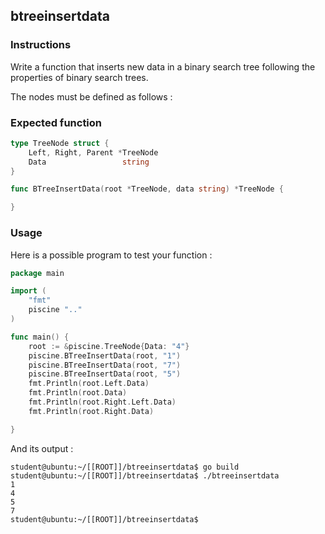 ## btreeinsertdata

### Instructions

Write a function that inserts new data in a binary search tree following the properties of binary search trees.

The nodes must be defined as follows :

### Expected function

```go
type TreeNode struct {
    Left, Right, Parent *TreeNode
    Data                 string
}

func BTreeInsertData(root *TreeNode, data string) *TreeNode {

}
```

### Usage

Here is a possible program to test your function :

```go
package main

import (
	"fmt"
	piscine ".."
)

func main() {
	root := &piscine.TreeNode{Data: "4"}
	piscine.BTreeInsertData(root, "1")
	piscine.BTreeInsertData(root, "7")
	piscine.BTreeInsertData(root, "5")
	fmt.Println(root.Left.Data)
	fmt.Println(root.Data)
	fmt.Println(root.Right.Left.Data)
	fmt.Println(root.Right.Data)

}
```

And its output :

```console
student@ubuntu:~/[[ROOT]]/btreeinsertdata$ go build
student@ubuntu:~/[[ROOT]]/btreeinsertdata$ ./btreeinsertdata
1
4
5
7
student@ubuntu:~/[[ROOT]]/btreeinsertdata$
```
